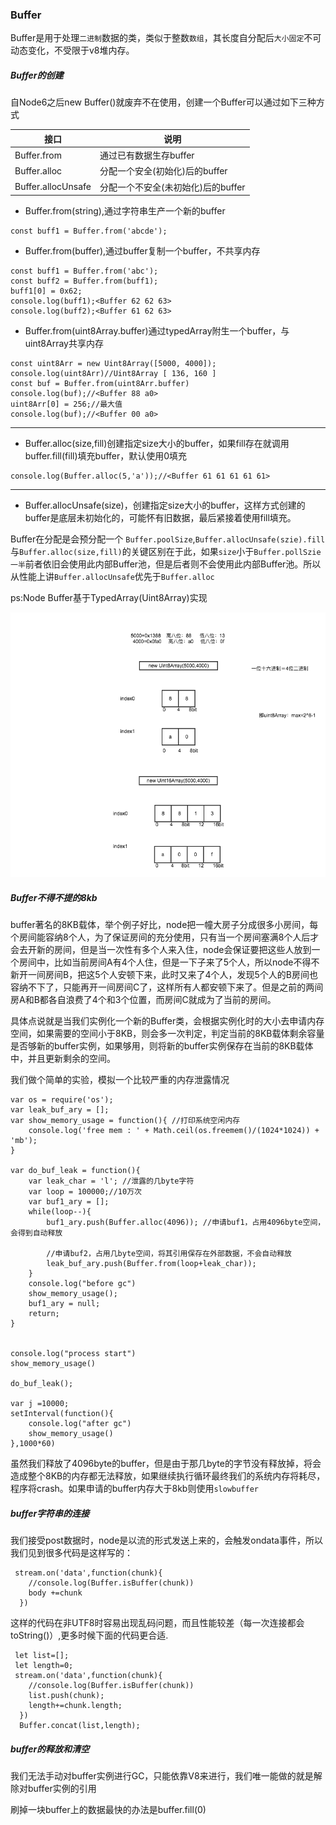 ### Buffer

Buffer是用于处理`二进制`数据的类，类似于整数`数组`，其长度自分配后`大小固定`不可动态变化，不受限于v8堆内存。

##### Buffer的创建

自Node6之后new Buffer()就废弃不在使用，创建一个Buffer可以通过如下三种方式

| 接口          | 说明           |
|---------------|---------------|
| Buffer.from        | 通过已有数据生存buffer           |
| Buffer.alloc        | 分配一个安全(初始化)后的buffer           |
| Buffer.allocUnsafe        | 分配一个不安全(未初始化)后的buffer           |


* Buffer.from(string),通过字符串生产一个新的buffer

```
const buff1 = Buffer.from('abcde');
```
 * Buffer.from(buffer),通过buffer复制一个buffer，不共享内存

```
const buff1 = Buffer.from('abc');
const buff2 = Buffer.from(buff1);
buff1[0] = 0x62;
console.log(buff1);<Buffer 62 62 63>
console.log(buff2);<Buffer 61 62 63>
```

* Buffer.from(uint8Array.buffer)通过typedArray附生一个buffer，与uint8Array共享内存

```
const uint8Arr = new Uint8Array([5000, 4000]);
console.log(uint8Arr)//Uint8Array [ 136, 160 ]
const buf = Buffer.from(uint8Arr.buffer)
console.log(buf);//<Buffer 88 a0>
uint8Arr[0] = 256;//最大值
console.log(buf);//<Buffer 00 a0>
```

***

* Buffer.alloc(size,fill)创建指定size大小的buffer，如果fill存在就调用buffer.fill(fill)填充buffer，默认使用0填充

```
console.log(Buffer.alloc(5,'a'));//<Buffer 61 61 61 61 61>
```

***

* Buffer.allocUnsafe(size)，创建指定size大小的buffer，这样方式创建的buffer是底层未初始化的，可能怀有旧数据，最后紧接着使用fill填充。

Buffer在分配是会预分配一个	`Buffer.poolSize`,`Buffer.allocUnsafe(szie).fill`与`Buffer.alloc(size,fill)`的关键区别在于此，如果`size`小于`Buffer.pollSzie一半`前者依旧会使用此内部Buffer池，但是后者则不会使用此内部Buffer池。所以从性能上讲`Buffer.allocUnsafe`优先于`Buffer.alloc`


ps:Node Buffer基于TypedArray(Uint8Array)实现

![uint8Array内存分配](https://github.com/luyufa/NodeLearning/blob/master/io/TypedArray.png)



##### Buffer不得不提的8kb

buffer著名的8KB载体，举个例子好比，node把一幢大房子分成很多小房间，每个房间能容纳8个人，为了保证房间的充分使用，只有当一个房间塞满8个人后才会去开新的房间，但是当一次性有多个人来入住，node会保证要把这些人放到一个房间中，比如当前房间A有4个人住，但是一下子来了5个人，所以node不得不新开一间房间B，把这5个人安顿下来，此时又来了4个人，发现5个人的B房间也容纳不下了，只能再开一间房间C了，这样所有人都安顿下来了。但是之前的两间房A和B都各自浪费了4个和3个位置，而房间C就成为了当前的房间。

具体点说就是当我们实例化一个新的Buffer类，会根据实例化时的大小去申请内存空间，如果需要的空间小于8KB，则会多一次判定，判定当前的8KB载体剩余容量是否够新的buffer实例，如果够用，则将新的buffer实例保存在当前的8KB载体中，并且更新剩余的空间。

我们做个简单的实验，模拟一个比较严重的内存泄露情况

```
var os = require('os');
var leak_buf_ary = [];
var show_memory_usage = function(){ //打印系统空闲内存
    console.log('free mem : ' + Math.ceil(os.freemem()/(1024*1024)) + 'mb');
}

var do_buf_leak = function(){
    var leak_char = 'l'; //泄露的几byte字符
    var loop = 100000;//10万次
    var buf1_ary = [];
    while(loop--){
        buf1_ary.push(Buffer.alloc(4096)); //申请buf1，占用4096byte空间，会得到自动释放

        //申请buf2，占用几byte空间，将其引用保存在外部数据，不会自动释放
        leak_buf_ary.push(Buffer.from(loop+leak_char));
    }
    console.log("before gc")
    show_memory_usage();
    buf1_ary = null;
    return;
}


console.log("process start")
show_memory_usage()

do_buf_leak();

var j =10000;
setInterval(function(){
    console.log("after gc")
    show_memory_usage()
},1000*60)
```

虽然我们释放了4096byte的buffer，但是由于那几byte的字节没有释放掉，将会造成整个8KB的内存都无法释放，如果继续执行循环最终我们的系统内存将耗尽，程序将crash。如果申请的buffer内存大于8kb则使用`slowbuffer`


##### buffer字符串的连接
我们接受post数据时，node是以流的形式发送上来的，会触发ondata事件，所以我们见到很多代码是这样写的：

```
 stream.on('data',function(chunk){
	//console.log(Buffer.isBuffer(chunk))
	body +=chunk
  })
```
这样的代码在非UTF8时容易出现乱码问题，而且性能较差（每一次连接都会toString()）,更多时候下面的代码更合适.

```
 let list=[];
 let length=0;
 stream.on('data',function(chunk){
	//console.log(Buffer.isBuffer(chunk))
	list.push(chunk);
	length+=chunk.length;
  })
  Buffer.concat(list,length);
```

##### buffer的释放和清空

我们无法手动对buffer实例进行GC，只能依靠V8来进行，我们唯一能做的就是解除对buffer实例的引用

刷掉一块buffer上的数据最快的办法是buffer.fill(0)